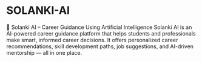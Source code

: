 # SOLANKI-AI
🚀 Solanki AI – Career Guidance Using Artificial Intelligence Solanki AI is an AI-powered career guidance platform that helps students and professionals make smart, informed career decisions. It offers personalized career recommendations, skill development paths, job suggestions, and AI-driven mentorship — all in one place.
